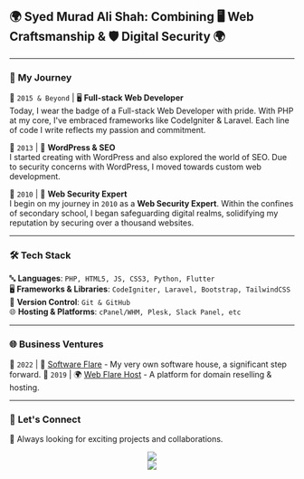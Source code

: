 ## 🌍 Syed Murad Ali Shah: Combining 🖥️ Web Craftsmanship & 🛡️ Digital Security 🌍

---

### 🚀 **My Journey**

📅 `2015 & Beyond` | 🖥️ **Full-stack Web Developer**  
Today, I wear the badge of a Full-stack Web Developer with pride. With PHP at my core, I've embraced frameworks like CodeIgniter & Laravel. Each line of code I write reflects my passion and commitment.

📅 `2013` | 🎨 **WordPress & SEO**  
I started creating with WordPress and also explored the world of SEO. Due to security concerns with WordPress, I moved towards custom web development.

📅 `2010` | 🔐 **Web Security Expert**  
I begin on my journey in `2010` as a **Web Security Expert**. Within the confines of secondary school, I began safeguarding digital realms, solidifying my reputation by securing over a thousand websites.

---

### 🛠 **Tech Stack**

🔤 **Languages**: `PHP, HTML5, JS, CSS3, Python, Flutter`  
🖥️ **Frameworks & Libraries**: `CodeIgniter, Laravel, Bootstrap, TailwindCSS`  
🔄 **Version Control**: `Git & GitHub`  
🌐 **Hosting & Platforms**: `cPanel/WHM, Plesk, Slack Panel, etc`

---

### 🌐 **Business Ventures**

📅 `2022` | 💼 [Software Flare](https://www.softwareflare.com) - My very own software house, a significant step forward.
📅 `2019` | 🌍 [Web Flare Host](https://www.webflarehost.com) - A platform for domain reselling & hosting.  

---

### 💌 **Let's Connect**

🤝 Always looking for exciting projects and collaborations.  




<div align="center">
  <img align="center" src="https://github-readme-stats-eight-theta.vercel.app/api?username=SyedMuradAliShah&show_icons=true&theme=radical&count_private=true" />
</div>

<div align="center">
  <img align="center" src="https://komarev.com/ghpvc/?username=SyedMuradAliShah&&style=flat-square" />
</div>
